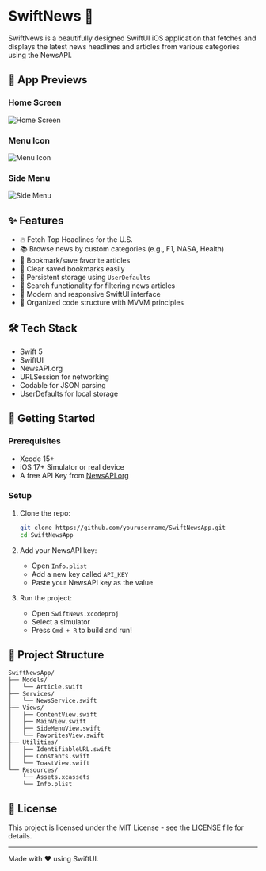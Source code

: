 # SwiftNews 📰

SwiftNews is a beautifully designed SwiftUI iOS application that fetches and displays the latest news headlines and articles from various categories using the NewsAPI.

## 📱 App Previews

### Home Screen
![Home Screen](Screenshots/Home.png)

### Menu Icon
![Menu Icon](Screenshots/MenuIcon.png)

### Side Menu
![Side Menu](Screenshots/SideMenu.png)

## ✨ Features

- 🔥 Fetch Top Headlines for the U.S.
- 📚 Browse news by custom categories (e.g., F1, NASA, Health)
- 🔖 Bookmark/save favorite articles
- 🧹 Clear saved bookmarks easily
- 🧠 Persistent storage using `UserDefaults`
- 🔎 Search functionality for filtering news articles
- 🎨 Modern and responsive SwiftUI interface
- 📂 Organized code structure with MVVM principles

## 🛠️ Tech Stack

- Swift 5
- SwiftUI
- NewsAPI.org
- URLSession for networking
- Codable for JSON parsing
- UserDefaults for local storage

## 🚀 Getting Started

### Prerequisites
- Xcode 15+
- iOS 17+ Simulator or real device
- A free API Key from [NewsAPI.org](https://newsapi.org/)

### Setup
1. Clone the repo:
   ```bash
   git clone https://github.com/yourusername/SwiftNewsApp.git
   cd SwiftNewsApp
   ```

2. Add your NewsAPI key:
   - Open `Info.plist`
   - Add a new key called `API_KEY`
   - Paste your NewsAPI key as the value

3. Run the project:
   - Open `SwiftNews.xcodeproj`
   - Select a simulator
   - Press `Cmd + R` to build and run!

## 📁 Project Structure

```
SwiftNewsApp/
├── Models/
│   └── Article.swift
├── Services/
│   └── NewsService.swift
├── Views/
│   ├── ContentView.swift
│   ├── MainView.swift
│   ├── SideMenuView.swift
│   └── FavoritesView.swift
├── Utilities/
│   ├── IdentifiableURL.swift
│   ├── Constants.swift
│   └── ToastView.swift
└── Resources/
    └── Assets.xcassets
    └── Info.plist
```

## 📜 License
This project is licensed under the MIT License - see the [LICENSE](LICENSE) file for details.

---

Made with ❤️ using SwiftUI.
